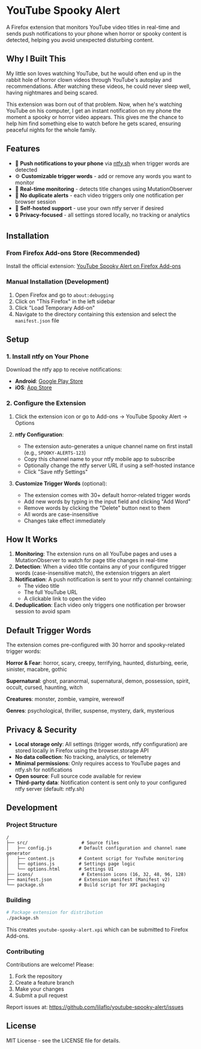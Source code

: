 # YouTube Spooky Alert

A Firefox extension that monitors YouTube video titles in real-time and sends push notifications to your phone when horror or spooky content is detected, helping you avoid unexpected disturbing content.

## Why I Built This

My little son loves watching YouTube, but he would often end up in the rabbit hole of horror clown videos through YouTube's autoplay and recommendations. After watching these videos, he could never sleep well, having nightmares and being scared.

This extension was born out of that problem. Now, when he's watching YouTube on his computer, I get an instant notification on my phone the moment a spooky or horror video appears. This gives me the chance to help him find something else to watch before he gets scared, ensuring peaceful nights for the whole family.

## Features

- 🔔 **Push notifications to your phone** via [ntfy.sh](https://ntfy.sh) when trigger words are detected
- ⚙️ **Customizable trigger words** - add or remove any words you want to monitor
- 🔄 **Real-time monitoring** - detects title changes using MutationObserver
- 🚫 **No duplicate alerts** - each video triggers only one notification per browser session
- 🎯 **Self-hosted support** - use your own ntfy server if desired
- 🔒 **Privacy-focused** - all settings stored locally, no tracking or analytics

## Installation

### From Firefox Add-ons Store (Recommended)

Install the official extension: [YouTube Spooky Alert on Firefox Add-ons](https://addons.mozilla.org/en-US/firefox/addon/youtube-spooky-alert/)

### Manual Installation (Development)

1. Open Firefox and go to `about:debugging`
2. Click on "This Firefox" in the left sidebar
3. Click "Load Temporary Add-on"
4. Navigate to the directory containing this extension and select the `manifest.json` file

## Setup

### 1. Install ntfy on Your Phone

Download the ntfy app to receive notifications:
- **Android**: [Google Play Store](https://play.google.com/store/apps/details?id=io.heckel.ntfy)
- **iOS**: [App Store](https://apps.apple.com/us/app/ntfy/id1625396347)

### 2. Configure the Extension

1. Click the extension icon or go to Add-ons → YouTube Spooky Alert → Options
2. **ntfy Configuration**:
   - The extension auto-generates a unique channel name on first install (e.g., `SPOOKY-ALERTS-123`)
   - Copy this channel name to your ntfy mobile app to subscribe
   - Optionally change the ntfy server URL if using a self-hosted instance
   - Click "Save ntfy Settings"

3. **Customize Trigger Words** (optional):
   - The extension comes with 30+ default horror-related trigger words
   - Add new words by typing in the input field and clicking "Add Word"
   - Remove words by clicking the "Delete" button next to them
   - All words are case-insensitive
   - Changes take effect immediately

## How It Works

1. **Monitoring**: The extension runs on all YouTube pages and uses a MutationObserver to watch for page title changes in real-time
2. **Detection**: When a video title contains any of your configured trigger words (case-insensitive match), the extension triggers an alert
3. **Notification**: A push notification is sent to your ntfy channel containing:
   - The video title
   - The full YouTube URL
   - A clickable link to open the video
4. **Deduplication**: Each video only triggers one notification per browser session to avoid spam

## Default Trigger Words

The extension comes pre-configured with 30 horror and spooky-related trigger words:

**Horror & Fear**: horror, scary, creepy, terrifying, haunted, disturbing, eerie, sinister, macabre, gothic

**Supernatural**: ghost, paranormal, supernatural, demon, possession, spirit, occult, cursed, haunting, witch

**Creatures**: monster, zombie, vampire, werewolf

**Genres**: psychological, thriller, suspense, mystery, dark, mysterious

## Privacy & Security

- **Local storage only**: All settings (trigger words, ntfy configuration) are stored locally in Firefox using the browser.storage API
- **No data collection**: No tracking, analytics, or telemetry
- **Minimal permissions**: Only requires access to YouTube pages and ntfy.sh for notifications
- **Open source**: Full source code available for review
- **Third-party data**: Notification content is sent only to your configured ntfy server (default: ntfy.sh)

## Development

### Project Structure

```
/
├── src/                    # Source files
│   ├── config.js          # Default configuration and channel name generator
│   ├── content.js         # Content script for YouTube monitoring
│   ├── options.js         # Settings page logic
│   └── options.html       # Settings UI
├── icons/                  # Extension icons (16, 32, 48, 96, 128)
├── manifest.json          # Extension manifest (Manifest v2)
└── package.sh             # Build script for XPI packaging
```

### Building

```bash
# Package extension for distribution
./package.sh
```

This creates `youtube-spooky-alert.xpi` which can be submitted to Firefox Add-ons.

### Contributing

Contributions are welcome! Please:
1. Fork the repository
2. Create a feature branch
3. Make your changes
4. Submit a pull request

Report issues at: https://github.com/lilaflo/youtube-spooky-alert/issues

## License

MIT License - see the LICENSE file for details.
